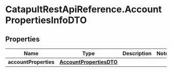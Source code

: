 # CatapultRestApiReference.AccountPropertiesInfoDTO

## Properties
Name | Type | Description | Notes
------------ | ------------- | ------------- | -------------
**accountProperties** | [**AccountPropertiesDTO**](AccountPropertiesDTO.md) |  | 


